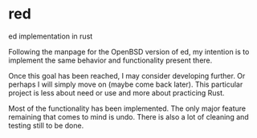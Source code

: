 # red
ed implementation in rust

Following the manpage for the OpenBSD version of ed, my intention
is to implement the same behavior and functionality present there.

Once this goal has been reached, I may consider developing further. Or
perhaps I will simply move on (maybe come back later). This particular
project is less about need or use and more about practicing Rust.

Most of the functionality has been implemented. The only major feature
remaining that comes to mind is undo. There is also a lot of cleaning
and testing still to be done.

